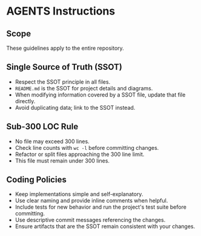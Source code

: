 # AGENTS Instructions

## Scope
These guidelines apply to the entire repository.

## Single Source of Truth (SSOT)
- Respect the SSOT principle in all files.
- `README.md` is the SSOT for project details and diagrams.
- When modifying information covered by a SSOT file, update that file directly.
- Avoid duplicating data; link to the SSOT instead.

## Sub-300 LOC Rule
- No file may exceed 300 lines.
- Check line counts with `wc -l` before committing changes.
- Refactor or split files approaching the 300 line limit.
- This file must remain under 300 lines.

## Coding Policies
- Keep implementations simple and self-explanatory.
- Use clear naming and provide inline comments when helpful.
- Include tests for new behavior and run the project's test suite before committing.
- Use descriptive commit messages referencing the changes.
- Ensure artifacts that are the SSOT remain consistent with your changes.
